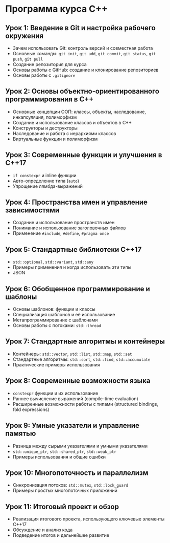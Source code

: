 # Программа курса C++

## Урок 1: Введение в Git и настройка рабочего окружения
- Зачем использовать Git: контроль версий и совместная работа
- Основные команды: `git init`, `git add`, `git commit`, `git status`, `git push`, `git pull`
- Создание репозитория для курса
- Основы работы с GitHub: создание и клонирование репозиториев
- Основы работы с `.gitignore`

## Урок 2: Основы объектно-ориентированного программирования в C++
- Основные концепции ООП: классы, объекты, наследование, инкапсуляция, полиморфизм
- Создание и использование классов и объектов в C++
- Конструкторы и деструкторы
- Наследование и работа с иерархиями классов
- Виртуальные функции и полиморфизм

## Урок 3: Современные функции и улучшения в C++17
- `if constexpr` и inline функции
- Авто-определение типа (`auto`)
- Упрощение лямбда-выражений

## Урок 4: Пространства имен и управление зависимостями
- Создание и использование пространств имен
- Понимание и использование заголовочных файлов
- Применение `#include`, `#define`, `#pragma once`

## Урок 5: Стандартные библиотеки C++17
- `std::optional`, `std::variant`, `std::any`
- Примеры применения и когда использовать эти типы
- JSON

## Урок 6: Обобщенное программирование и шаблоны
- Основы шаблонов: функции и классы
- Специализация шаблонов и её использование
- Метапрограммирование с шаблонами
- Основы работы с потоками: `std::thread`

## Урок 7: Стандартные алгоритмы и контейнеры
- Контейнеры: `std::vector`, `std::list`, `std::map`, `std::set`
- Стандартные алгоритмы: `std::sort`, `std::find`, `std::accumulate`
- Практические примеры использования

## Урок 8: Современные возможности языка
- `constexpr` функции и их использование
- Раннее вычисление выражений (compile-time evaluation)
- Расширенные возможности работы с типами (structured bindings, fold expressions)

## Урок 9: Умные указатели и управление памятью
- Разница между сырыми указателями и умными указателями
- `std::unique_ptr`, `std::shared_ptr`, `std::weak_ptr`
- Примеры использования и общие ошибки

## Урок 10: Многопоточность и параллелизм
- Синхронизация потоков: `std::mutex`, `std::lock_guard`
- Примеры простых многопоточных приложений

## Урок 11: Итоговый проект и обзор
- Реализация итогового проекта, использующего ключевые элементы C++17
- Обсуждение и анализ кода
- Подведение итогов и дальнейшее развитие
